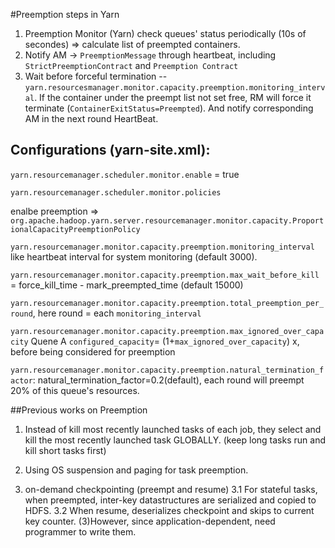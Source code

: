 #Preemption steps in Yarn
1. Preemption Monitor (Yarn) check queues' status periodically (10s of secondes) => calculate list of preempted containers.
2. Notify AM -> `PreemptionMessage` through heartbeat, including `StrictPreemptionContract` and `Preemption Contract`
3. Wait before forceful termination -- `yarn.resourcesmanager.monitor.capacity.preemption.monitoring_interval`. If the container under the preempt list not set free, RM will force it terminate (`ContainerExitStatus=Preempted`). And notify corresponding AM in the next round HeartBeat.

## Configurations (yarn-site.xml):
`yarn.resourcemanager.scheduler.monitor.enable` = true

`yarn.resourcemanager.scheduler.monitor.policies`

enalbe preemption => `org.apache.hadoop.yarn.server.resourcemanager.monitor.capacity.ProportionalCapacityPreemptionPolicy`

`yarn.resourcemanager.monitor.capacity.preemption.monitoring_interval` like heartbeat interval for system monitoring (default 3000).

`yarn.resourcemanager.monitor.capacity.preemption.max_wait_before_kill` = force_kill_time - mark_preempted_time (default 15000)

`yarn.resourcemanager.monitor.capacity.preemption.total_preemption_per_round`, here round = each `monitoring_interval`

`yarn.resourcemanager.monitor.capacity.preemption.max_ignored_over_capacity`  Quene A `configured_capacity`= (1+`max_ignored_over_capacity`) x, before being considered for preemption

`yarn.resourcemanager.monitor.capacity.preemption.natural_termination_factor`: natural_termination_factor=0.2(default), each round will preempt 20% of this queue's resources.


##Previous works on Preemption

1. Instead of kill most recently launched tasks of each job, they select and kill the most recently launched task GLOBALLY. (keep long tasks run and kill short tasks first)

2. Using OS suspension and paging for task preemption.

3. on-demand checkpointing (preempt and resume)
    3.1 For stateful tasks, when preempted, inter-key datastructures are serialized and copied to HDFS.
    3.2 When resume, deserializes checkpoint and skips to current key counter. 
    (3)However, since application-dependent, need programmer to write them.

